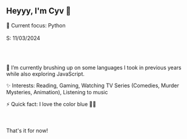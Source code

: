 ## Heyyy, I'm Cyv 👋   

🎯 Current focus: Python
<br />
<br />
S: 11/03/2024

<br />
<br />     

🌱 I’m currently brushing up on some languages I took in previous years while also exploring JavaScript.

✨ Interests: Reading, Gaming, Watching TV Series (Comedies, Murder Mysteries, Animation), Listening to music

⚡ Quick fact: I love the color blue 💎🔷
<br />
<br />
<br />

That's it for now!

<!--
Here's a photo of my bae 💙
<br />
<br />

![GKF2hW4a8AAUNXN](https://github.com/user-attachments/assets/5286d497-3558-4421-8da7-9690a60b68fe)



<!--
**cybelx/cybelx** is a ✨ _special_ ✨ repository because its `README.md` (this file) appears on your GitHub profile.

Here are some ideas to get you started:

- 🔭 I’m currently working on ...
- 🌱 I’m currently learning ...
- 👯 I’m looking to collaborate on ...
- 🤔 I’m looking for help with ...
- 💬 Ask me about ...
- 📫 How to reach me: ...
- 😄 Pronouns: ...
- ⚡ Fun fact: ...
-->

